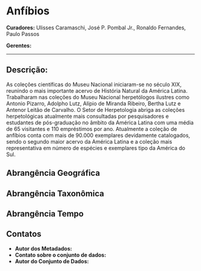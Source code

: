 # Anfíbios

**Curadores:** Ulisses Caramaschi, José P. Pombal Jr., Ronaldo Fernandes, Paulo Passos

**Gerentes:**

---

## Descrição:

As coleções científicas do Museu Nacional iniciaram-se no século XIX, reunindo o mais importante acervo de História Natural da América Latina. Trabalharam nas coleções do Museu Nacional herpetólogos ilustres como Antonio Pizarro, Adolpho Lutz, Alípio de Miranda Ribeiro, Bertha Lutz e Antenor Leitão de Carvalho. O Setor de Herpetologia abriga as coleções herpetológicas atualmente mais consultadas por pesquisadores e estudantes de pós-graduação no âmbito da América Latina com uma média de 65 visitantes e 110 empréstimos por ano. Atualmente a coleção de anfíbios conta com mais de 90.000 exemplares devidamente catalogados, sendo o segundo maior acervo da América Latina e a coleção mais representativa em número de espécies e exemplares tipo da América do Sul.

## Abrangência Geográfica

## Abrangência Taxonômica

## Abrangência Tempo

## Contatos

* **Autor dos Metadados:**
* **Contato sobre o conjunto de dados:**
* **Autor do Conjunto de Dados:**
